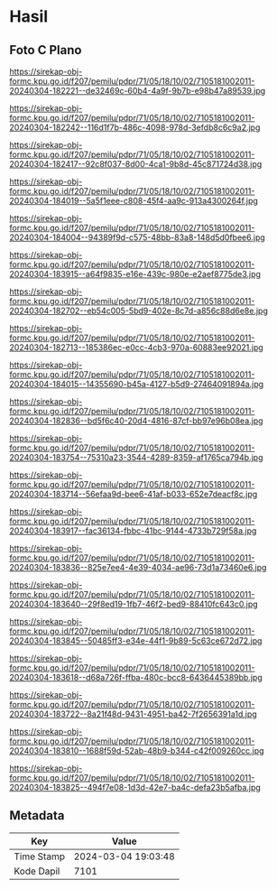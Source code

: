 # Hasil

## Foto C Plano

https://sirekap-obj-formc.kpu.go.id/f207/pemilu/pdpr/71/05/18/10/02/7105181002011-20240304-182221--de32469c-60b4-4a9f-9b7b-e98b47a89539.jpg

https://sirekap-obj-formc.kpu.go.id/f207/pemilu/pdpr/71/05/18/10/02/7105181002011-20240304-182242--116d1f7b-486c-4098-978d-3efdb8c6c9a2.jpg

https://sirekap-obj-formc.kpu.go.id/f207/pemilu/pdpr/71/05/18/10/02/7105181002011-20240304-182417--92c8f037-8d00-4ca1-9b8d-45c871724d38.jpg

https://sirekap-obj-formc.kpu.go.id/f207/pemilu/pdpr/71/05/18/10/02/7105181002011-20240304-184019--5a5f1eee-c808-45f4-aa9c-913a4300264f.jpg

https://sirekap-obj-formc.kpu.go.id/f207/pemilu/pdpr/71/05/18/10/02/7105181002011-20240304-184004--94389f9d-c575-48bb-83a8-148d5d0fbee6.jpg

https://sirekap-obj-formc.kpu.go.id/f207/pemilu/pdpr/71/05/18/10/02/7105181002011-20240304-183915--a64f9835-e16e-439c-980e-e2aef8775de3.jpg

https://sirekap-obj-formc.kpu.go.id/f207/pemilu/pdpr/71/05/18/10/02/7105181002011-20240304-182702--eb54c005-5bd9-402e-8c7d-a856c88d6e8e.jpg

https://sirekap-obj-formc.kpu.go.id/f207/pemilu/pdpr/71/05/18/10/02/7105181002011-20240304-182713--185386ec-e0cc-4cb3-970a-60883ee92021.jpg

https://sirekap-obj-formc.kpu.go.id/f207/pemilu/pdpr/71/05/18/10/02/7105181002011-20240304-184015--14355690-b45a-4127-b5d9-27464091894a.jpg

https://sirekap-obj-formc.kpu.go.id/f207/pemilu/pdpr/71/05/18/10/02/7105181002011-20240304-182836--bd5f6c40-20d4-4816-87cf-bb97e96b08ea.jpg

https://sirekap-obj-formc.kpu.go.id/f207/pemilu/pdpr/71/05/18/10/02/7105181002011-20240304-183754--75310a23-3544-4289-8359-af1765ca794b.jpg

https://sirekap-obj-formc.kpu.go.id/f207/pemilu/pdpr/71/05/18/10/02/7105181002011-20240304-183714--56efaa9d-bee6-41af-b033-652e7deacf8c.jpg

https://sirekap-obj-formc.kpu.go.id/f207/pemilu/pdpr/71/05/18/10/02/7105181002011-20240304-183917--fac36134-fbbc-41bc-9144-4733b729f58a.jpg

https://sirekap-obj-formc.kpu.go.id/f207/pemilu/pdpr/71/05/18/10/02/7105181002011-20240304-183836--825e7ee4-4e39-4034-ae96-73d1a73460e6.jpg

https://sirekap-obj-formc.kpu.go.id/f207/pemilu/pdpr/71/05/18/10/02/7105181002011-20240304-183640--29f8ed19-1fb7-46f2-bed9-88410fc643c0.jpg

https://sirekap-obj-formc.kpu.go.id/f207/pemilu/pdpr/71/05/18/10/02/7105181002011-20240304-183845--50485ff3-e34e-44f1-9b89-5c63ce672d72.jpg

https://sirekap-obj-formc.kpu.go.id/f207/pemilu/pdpr/71/05/18/10/02/7105181002011-20240304-183618--d68a726f-ffba-480c-bcc8-6436445389bb.jpg

https://sirekap-obj-formc.kpu.go.id/f207/pemilu/pdpr/71/05/18/10/02/7105181002011-20240304-183722--8a21f48d-9431-4951-ba42-7f2656391a1d.jpg

https://sirekap-obj-formc.kpu.go.id/f207/pemilu/pdpr/71/05/18/10/02/7105181002011-20240304-183810--1688f59d-52ab-48b9-b344-c42f009260cc.jpg

https://sirekap-obj-formc.kpu.go.id/f207/pemilu/pdpr/71/05/18/10/02/7105181002011-20240304-183825--494f7e08-1d3d-42e7-ba4c-defa23b5afba.jpg


## Metadata

| Key        | Value               |
| ---------- | ------------------- |
| Time Stamp | 2024-03-04 19:03:48 |
| Kode Dapil | 7101                |



